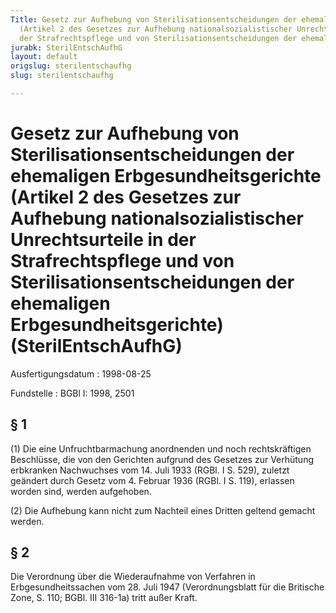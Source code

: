 ```yaml
---
Title: Gesetz zur Aufhebung von Sterilisationsentscheidungen der ehemaligen Erbgesundheitsgerichte
  (Artikel 2 des Gesetzes zur Aufhebung nationalsozialistischer Unrechtsurteile in
  der Strafrechtspflege und von Sterilisationsentscheidungen der ehemaligen Erbgesundheitsgerichte)
jurabk: SterilEntschAufhG
layout: default
origslug: sterilentschaufhg
slug: sterilentschaufhg

---
```


# Gesetz zur Aufhebung von Sterilisationsentscheidungen der ehemaligen Erbgesundheitsgerichte (Artikel 2 des Gesetzes zur Aufhebung nationalsozialistischer Unrechtsurteile in der Strafrechtspflege und von Sterilisationsentscheidungen der ehemaligen Erbgesundheitsgerichte) (SterilEntschAufhG)

Ausfertigungsdatum
:   1998-08-25

Fundstelle
:   BGBl I: 1998, 2501



## § 1

(1) Die eine Unfruchtbarmachung anordnenden und noch rechtskräftigen
Beschlüsse, die von den Gerichten aufgrund des Gesetzes zur Verhütung
erbkranken Nachwuchses vom 14. Juli 1933 (RGBl. I S. 529), zuletzt
geändert durch Gesetz vom 4. Februar 1936 (RGBl. I S. 119), erlassen
worden sind, werden aufgehoben.

(2) Die Aufhebung kann nicht zum Nachteil eines Dritten geltend
gemacht werden.


## § 2

Die Verordnung über die Wiederaufnahme von Verfahren in
Erbgesundheitssachen vom 28. Juli 1947 (Verordnungsblatt für die
Britische Zone, S. 110; BGBl. III 316-1a) tritt außer Kraft.

